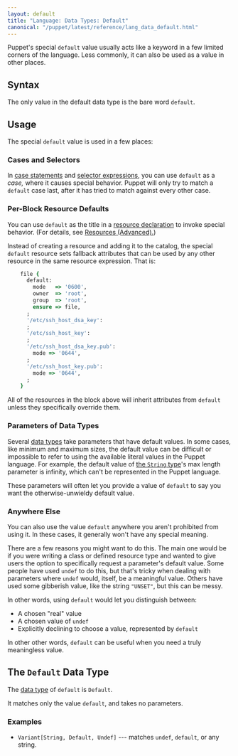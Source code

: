 ```yaml
---
layout: default
title: "Language: Data Types: Default"
canonical: "/puppet/latest/reference/lang_data_default.html"
---
```


[case statements]: ./lang_conditional.html#case-statements
[selector expressions]: ./lang_conditional.html#selectors
[resource declaration]: ./lang_resources.html
[data type]: ./lang_data_type.html
[string]: ./lang_data_string.html
[resources_advanced]: ./lang_resources_advanced.html

Puppet's special `default` value usually acts like a keyword in a few limited corners of the language. Less commonly, it can also be used as a value in other places.

## Syntax

The only value in the default data type is the bare word `default`.

## Usage

The special `default` value is used in a few places:

### Cases and Selectors

In [case statements][] and [selector expressions][], you can use `default` as a _case,_ where it causes special behavior. Puppet will only try to match a `default` case last, after it has tried to match against every other case.

### Per-Block Resource Defaults

You can use `default` as the title in a [resource declaration][] to invoke special behavior. (For details, see [Resources (Advanced).][resources_advanced])

Instead of creating a resource and adding it to the catalog, the special `default` resource sets fallback attributes that can be used by any other resource in the same resource expression. That is:

~~~ ruby
    file {
      default:
        mode   => '0600',
        owner  => 'root',
        group  => 'root',
        ensure => file,
      ;
      '/etc/ssh_host_dsa_key':
      ;
      '/etc/ssh_host_key':
      ;
      '/etc/ssh_host_dsa_key.pub':
        mode => '0644',
      ;
      '/etc/ssh_host_key.pub':
        mode => '0644',
      ;
    }
~~~

All of the resources in the block above will inherit attributes from `default` unless they specifically override them.

### Parameters of Data Types

Several [data types][data type] take parameters that have default values. In some cases, like minimum and maximum sizes, the default value can be difficult or impossible to refer to using the available literal values in the Puppet language. For example, the default value of [the `String` type][string]'s max length parameter is infinity, which can't be represented in the Puppet language.

These parameters will often let you provide a value of `default` to say you want the otherwise-unwieldy default value.

### Anywhere Else

You can also use the value `default` anywhere you aren't prohibited from using it. In these cases, it generally won't have any special meaning.

There are a few reasons you might want to do this. The main one would be if you were writing a class or defined resource type and wanted to give users the option to specifically request a parameter's default value. Some people have used `undef` to do this, but that's tricky when dealing with parameters where `undef` would, itself, be a meaningful value. Others have used some gibberish value, like the string `"UNSET"`, but this can be messy.

In other words, using `default` would let you distinguish between:

* A chosen "real" value
* A chosen value of `undef`
* Explicitly declining to choose a value, represented by `default`

In other other words, `default` can be useful when you need a truly meaningless value.

## The `Default` Data Type

The [data type][] of `default` is `Default`.

It matches only the value `default`, and takes no parameters.

### Examples

* `Variant[String, Default, Undef]` --- matches `undef`, `default`, or any string.

